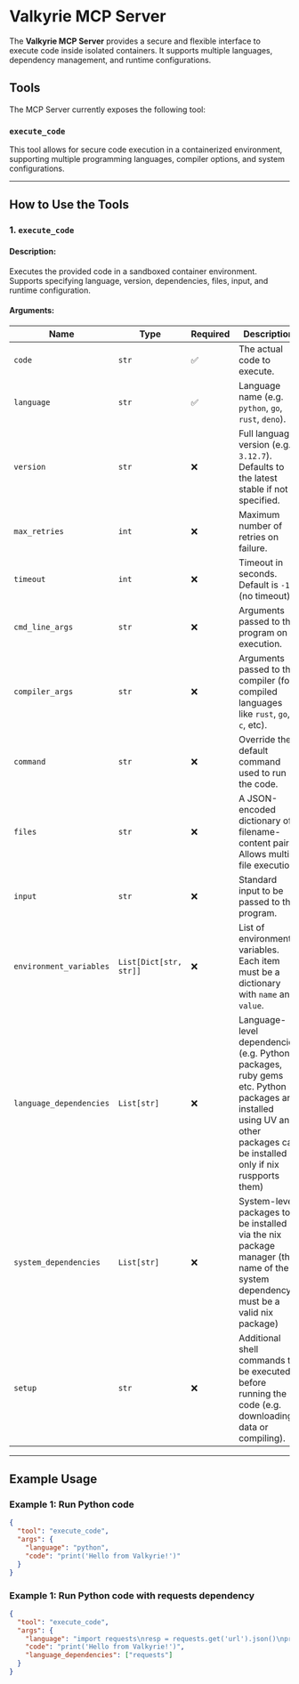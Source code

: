 # Valkyrie MCP Server

The **Valkyrie MCP Server** provides a secure and flexible interface to execute code inside isolated containers. It supports multiple languages, dependency management, and runtime configurations.

## Tools

The MCP Server currently exposes the following tool:

### `execute_code`

This tool allows for secure code execution in a containerized environment, supporting multiple programming languages, compiler options, and system configurations.

---

## How to Use the Tools

### 1. `execute_code`

#### Description:
Executes the provided code in a sandboxed container environment. Supports specifying language, version, dependencies, files, input, and runtime configuration.

#### Arguments:

| Name | Type | Required | Description |
|------|------|----------|-------------|
| `code` | `str` | ✅ | The actual code to execute. |
| `language` | `str` | ✅ | Language name (e.g. `python`, `go`, `rust`, `deno`). |
| `version` | `str` | ❌ | Full language version (e.g. `3.12.7`). Defaults to the latest stable if not specified. |
| `max_retries` | `int` | ❌ | Maximum number of retries on failure. |
| `timeout` | `int` | ❌ | Timeout in seconds. Default is `-1` (no timeout). |
| `cmd_line_args` | `str` | ❌ | Arguments passed to the program on execution. |
| `compiler_args` | `str` | ❌ | Arguments passed to the compiler (for compiled languages like `rust`, `go`, `c`, etc). |
| `command` | `str` | ❌ | Override the default command used to run the code. |
| `files` | `str` | ❌ | A JSON-encoded dictionary of filename-content pairs. Allows multi-file execution. |
| `input` | `str` | ❌ | Standard input to be passed to the program. |
| `environment_variables` | `List[Dict[str, str]]` | ❌ | List of environment variables. Each item must be a dictionary with `name` and `value`. |
| `language_dependencies` | `List[str]` | ❌ | Language-level dependencies (e.g. Python packages, ruby gems etc. Python packages are installed using UV and other packages can be installed only if nix ruspports them) |
| `system_dependencies` | `List[str]` | ❌ | System-level packages to be installed via the nix package manager (the name of the system dependency must be a valid nix package) |
| `setup` | `str` | ❌ | Additional shell commands to be executed before running the code (e.g. downloading data or compiling). |

---

## Example Usage

### Example 1: Run Python code

```json
{
  "tool": "execute_code",
  "args": {
    "language": "python",
    "code": "print('Hello from Valkyrie!')"
  }
}
```

### Example 1: Run Python code with requests dependency

```json
{
  "tool": "execute_code",
  "args": {
    "language": "import requests\nresp = requests.get('url').json()\nprint(resp)",
    "code": "print('Hello from Valkyrie!')",
    "language_dependencies": ["requests"]
  }
}
```
